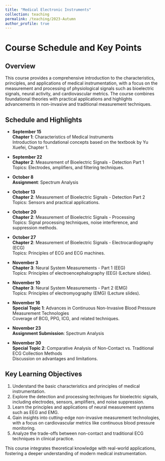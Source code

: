 ```yaml
---
title: "Medical Electronic Instruments"
collection: teaching
permalink: /teaching/2023-Autumn
author_profile: true
---
```


# Course Schedule and Key Points

## Overview
This course provides a comprehensive introduction to the characteristics, principles, and applications of medical instrumentation, with a focus on the measurement and processing of physiological signals such as bioelectric signals, neural activity, and cardiovascular metrics. The course combines foundational theories with practical applications and highlights advancements in non-invasive and traditional measurement techniques.
<!--more-->


## Schedule and Highlights

- **September 15**  
  **Chapter 1**: Characteristics of Medical Instruments  
  Introduction to foundational concepts based on the textbook by Yu Xuefei, Chapter 1.

- **September 22**  
  **Chapter 2**: Measurement of Bioelectric Signals - Detection Part 1  
  Topics: Electrodes, amplifiers, and filtering techniques.

- **October 8**  
  **Assignment**: Spectrum Analysis  

- **October 13**  
  **Chapter 2**: Measurement of Bioelectric Signals - Detection Part 2  
  Topics: Sensors and practical applications.

- **October 20**  
  **Chapter 2**: Measurement of Bioelectric Signals - Processing  
  Topics: Signal processing techniques, noise interference, and suppression methods.

- **October 27**  
  **Chapter 2**: Measurement of Bioelectric Signals - Electrocardiography (ECG)  
  Topics: Principles of ECG and ECG machines.

- **November 3**  
  **Chapter 3**: Neural System Measurements - Part 1 (EEG)  
  Topics: Principles of electroencephalography (EEG) (Lecture slides).

- **November 10**  
  **Chapter 3**: Neural System Measurements - Part 2 (EMG)  
  Topics: Principles of electromyography (EMG) (Lecture slides).

- **November 16**  
  **Special Topic 1**: Advances in Continuous Non-Invasive Blood Pressure Measurement Technologies  
  Coverage of BCG, PPG, ICG, and related techniques.

- **November 23**  
  **Assignment Submission**: Spectrum Analysis  

- **November 30**  
  **Special Topic 2**: Comparative Analysis of Non-Contact vs. Traditional ECG Collection Methods  
  Discussion on advantages and limitations.

## Key Learning Objectives
1. Understand the basic characteristics and principles of medical instrumentation.
2. Explore the detection and processing techniques for bioelectric signals, including electrodes, sensors, amplifiers, and noise suppression.
3. Learn the principles and applications of neural measurement systems such as EEG and EMG.
4. Gain insights into cutting-edge non-invasive measurement technologies, with a focus on cardiovascular metrics like continuous blood pressure monitoring.
5. Analyze the trade-offs between non-contact and traditional ECG techniques in clinical practice.

This course integrates theoretical knowledge with real-world applications, fostering a deeper understanding of modern medical instrumentation.
